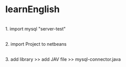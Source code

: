 # learnEnglish

<br>1. import mysql "server-test"

<br>2. import Project to netbeans

<br>3. add library >> add JAV file >> mysql-connector.java 
